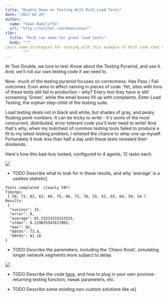 ```yaml
---
title: "Double Down on Testing With RxJS Load Tests"
date: "2017-03-20"
author:
  name: "Dean Radcliffe"
  url: "http://twitter.com/deaniusaur"
tldr:
  title: "RxJS can make for great load tests"
  body: """
Learn some strategies for testing with this example of RxJS code that tests a WebSocket-based site.
        """
---
```

At Test Double, we love to test. Know about the Testing Pyramid, and use it. And, we'll roll our own testing code if we need to.

Now- much of the testing pyramid focuses on correctness. Has Pass / Fail outcomes. Even aims to affect naming in pieces of code. Yet, sites with tons of these tests still fail in production - why? Every test they have is still screaming 'Green', while the email boxes fill up with complaints. Enter Load Testing, the orphan step-child of the testing suite. 

Load testing deals not in black and white, but shades of gray, and pesky floating point numbers. It can be tricky to write - it's some of the most concurrent, distributed, error-tolerant code you'll ever need to write! And that's why, when my toolchest of common testing tools failed to produce a fit to my latest testing problem, I relished the chance to whip one up myself. Fortunately it took less than half a day until these tests revealed their dividends.

Here's how this bad-boy looked, configured to 4 agents, 12 tasks each.

![](../img/rxjs-load-test-run.gif)

* TODO Describe what to look for in these results, and why 'average' is a useless statistic]

```
Tests completed  cleanly YAY!
Timings:
 [ 59, 73, 82, 63, 60, 75, 66, 71, 76, 55, 61, 65, 64, 59, 54 ]
Results:
 {
  "success": 15,
  "error": 0,
  "average": 65.53333333333333,
  "stdev": 8.219025547617003,
  "max": 82,
  "80th%": 73.4,
  "99th%": 81.16
}
```

* TODO Describe the parameters, including the 'Chaos Knob', simulating longer network segments more subject to delay.

![](../img/chaos-knob.png)

* TODO Describe the code [here](https://gist.github.com/deanius/6284d7b8d634b6f0bb8ae28a063a21a1#file-loadtest-js ), and how to plug in your own promise-returning testing function, tweak parameters, etc.

* TODO Describe some existing non-custom solutions like `ab`]
